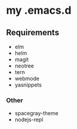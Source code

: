 # my .emacs.d

## Requirements

* elm
* helm
* magit
* neotree
* tern
* webmode
* yasnippets


### Other

* spacegray-theme
* nodejs-repl